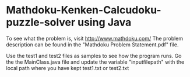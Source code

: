 # Mathdoku-Kenken-Calcudoku-puzzle-solver using Java

To see what the problem is, visit http://www.mathdoku.com/
The problem description can be found in the "Mathdoku Problem Statement.pdf" file.

Use the test1 and test2 files as samples to see how the program runs.
Go the the MainClass.java file and update the variable "inputfilepath" with the local path where you have kept test1.txt or test2.txt
